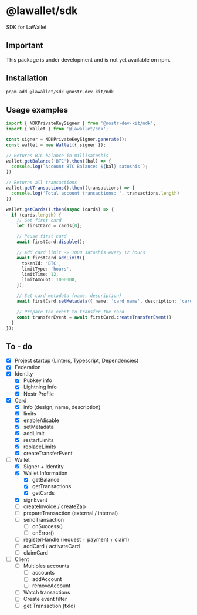 # @lawallet/sdk

SDK for LaWallet

## Important

This package is under development and is not yet available on npm.

## Installation

```bash
pnpm add @lawallet/sdk @nostr-dev-kit/ndk
```

## Usage examples

```ts
import { NDKPrivateKeySigner } from '@nostr-dev-kit/ndk';
import { Wallet } from '@lawallet/sdk';

const signer = NDKPrivateKeySigner.generate();
const wallet = new Wallet({ signer });

// Returns BTC balance in millisatoshis
wallet.getBalance('BTC').then((bal) => {
  console.log(`Account BTC Balance: ${bal} satoshis`);
})

// Returns all transactions
wallet.getTransactions().then((transactions) => {
  console.log('Total account transactions: ', transactions.length)
})

wallet.getCards().then(async (cards) => {
  if (cards.length) {
    // Get first card
    let firstCard = cards[0];

    // Pause first card
    await firstCard.disable();

    // Add card limit -> 1000 satoshis every 12 hours
    await firstCard.addLimit({
      tokenId: 'BTC',
      limitType: 'hours',
      limitTime: 12,
      limitAmount: 1000000,
    });

    // Set card metadata (name, description)
    await firstCard.setMetadata({ name: 'card name', description: 'card description' })

    // Prepare the event to transfer the card
    const transferEvent = await firstCard.createTransferEvent()
  }
});
```

## To - do

- [x] Project startup (Linters, Typescript, Dependencies)
- [x] Federation
- [x] Identity
  - [x] Pubkey info
  - [x] Lightning Info
  - [x] Nostr Profile
- [x] Card
  - [x] info (design, name, description)
  - [x] limits
  - [x] enable/disable
  - [x] setMetadata
  - [x] addLimit
  - [x] restartLimits
  - [x] replaceLimits
  - [x] createTransferEvent
- [ ] Wallet
  - [x] Signer + Identity
  - [x] Wallet Information
    - [x] getBalance
    - [x] getTransactions
    - [x] getCards
  - [x] signEvent
  - [ ] createInvoice / createZap
  - [ ] prepareTransaction (external / internal)
  - [ ] sendTransaction
    - [ ] onSuccess()
    - [ ] onError()
  - [ ] registerHandle (request + payment + claim)
  - [ ] addCard / activateCard
  - [ ] claimCard
- [ ] Client
  - [ ] Multiples accounts
    - [ ] accounts
    - [ ] addAccount
    - [ ] removeAccount
  - [ ] Watch transactions
  - [ ] Create event filter
  - [ ] get Transaction (txId)
